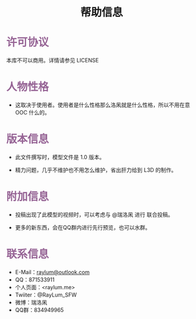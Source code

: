 # <center>帮助信息</center>
# <font color="#966495">许可协议</font>
本库不可以商用。详情请参见 LICENSE

# <font color="#966495">人物性格</font>
* 这取决于使用者。使用者是什么性格那么洛凩就是什么性格，所以不用在意 OOC 什么的。


# <font color="#966495">版本信息</font>
* 此文件撰写时，模型文件是 1.0 版本。


* 精力问题，几乎不维护也不用怎么维护，省出肝力给到 L3D 的制作。


# <font color="#966495">附加信息</font>
* 投稿出现了此模型的视频时，可以考虑与 @瑞洛凩 进行 联合投稿。

* 更多的新东西，会在QQ群内进行先行预览，也可以水群。


# <font color="#966495">联系信息</font>
* E-Mail：raylum@outlook.com
* QQ：871533911
* 个人页面：<raylum.me>
* Twiiter：@RayLum_SFW
* 微博：瑞洛凩
* QQ群：834949965
